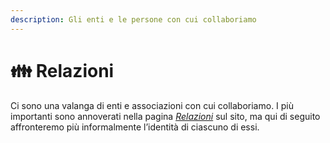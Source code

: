 ```yaml
---
description: Gli enti e le persone con cui collaboriamo
---
```


# 👪 Relazioni

Ci sono una valanga di enti e associazioni con cui collaboriamo. I più importanti sono annoverati nella pagina [_Relazioni_](https://scambi.org/relazioni) sul sito, ma qui di seguito affronteremo più informalmente l’identità di ciascuno di essi.
